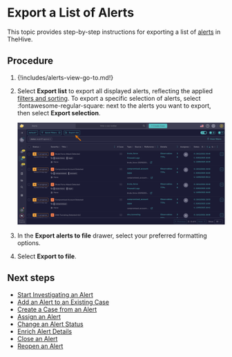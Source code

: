 # Export a List of Alerts

This topic provides step-by-step instructions for exporting a list of [alerts](about-alerts.md) in TheHive.

<h2>Procedure</h2>

1. {!includes/alerts-view-go-to.md!}

2. Select **Export list** to export all displayed alerts, reflecting the applied [filters and sorting](../about-filtering-and-sorting.md). To export a specific selection of alerts, select :fontawesome-regular-square: next to the alerts you want to export, then select **Export selection**.

    ![Export list alerts](../../../images/user-guides/analyst-corner/alerts/export-list-alerts.png)

3. In the **Export alerts to file** drawer, select your preferred formatting options.

4. Select **Export to file**.

<h2>Next steps</h2>

* [Start Investigating an Alert](start-investigating-an-alert.md)
* [Add an Alert to an Existing Case](add-an-alert-to-an-existing-case.md)
* [Create a Case from an Alert](create-a-case-from-an-alert.md)
* [Assign an Alert](assign-an-alert.md)
* [Change an Alert Status](change-status-alert.md)
* [Enrich Alert Details](enrich-alert-details.md)
* [Close an Alert](close-an-alert.md)
* [Reopen an Alert](reopen-an-alert.md)